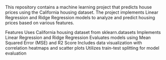 This repository contains a machine learning project that predicts house prices using the California housing dataset. The project implements Linear Regression and Ridge Regression models to analyze and predict housing prices based on various features.

Features
   Uses California housing dataset from sklearn.datasets
   Implements Linear Regression and Ridge Regression
   Evaluates models using Mean Squared Error (MSE) and R2 Score
   Includes data visualization with correlation heatmaps and scatter plots
   Utilizes train-test splitting for model evaluation
